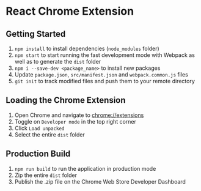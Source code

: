 # React Chrome Extension
## Getting Started
1. `npm install` to install dependencies (`node_modules` folder)
2. `npm start` to start running the fast development mode with Webpack as well as to generate the `dist` folder
3. `npm i --save-dev <package_name>` to install new packages
4. Update `package.json`, `src/manifest.json` and `webpack.common.js` files
5. `git init` to track modified files and push them to your remote directory

## Loading the Chrome Extension
1. Open Chrome and navigate to [chrome://extensions](chrome://extensions/)
2. Toggle on `Developer mode` in the top right corner
3. Click `Load unpacked`
4. Select the entire `dist` folder

## Production Build
1. `npm run build` to run the application in production mode
2. Zip the entire `dist` folder
3. Publish the .zip file on the Chrome Web Store Developer Dashboard